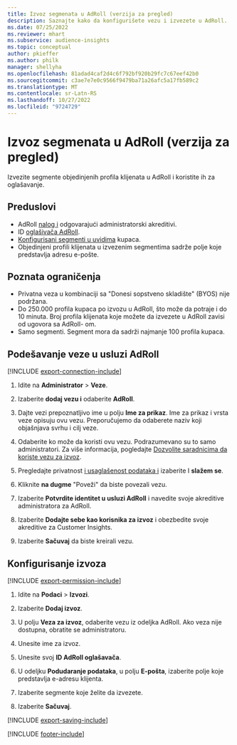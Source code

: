 ```yaml
---
title: Izvoz segmenata u AdRoll (verzija za pregled)
description: Saznajte kako da konfigurišete vezu i izvezete u AdRoll.
ms.date: 07/25/2022
ms.reviewer: mhart
ms.subservice: audience-insights
ms.topic: conceptual
author: pkieffer
ms.author: philk
manager: shellyha
ms.openlocfilehash: 81adad4caf2d4c6f792bf920b29fc7c67eef42b0
ms.sourcegitcommit: c3ae7e7e0c9566f9479ba71a26afc5a17fb589c2
ms.translationtype: MT
ms.contentlocale: sr-Latn-RS
ms.lasthandoff: 10/27/2022
ms.locfileid: "9724729"
---
```

# <a name="export-segments-to-adroll-preview"></a>Izvoz segmenata u AdRoll (verzija za pregled)

Izvezite segmente objedinjenih profila klijenata u AdRoll i koristite ih za oglašavanje.

## <a name="prerequisites"></a>Preduslovi

- AdRoll [nalog i](https://www.adroll.com/) odgovarajući administratorski akreditivi.
- ID [oglašivača AdRoll](https://help.adroll.com/hc/articles/212011838-Advertiser-Profiles).
- [Konfigurisani segmenti u uvidima](segments.md) kupaca.
- Objedinjeni profili klijenata u izvezenim segmentima sadrže polje koje predstavlja adresu e-pošte.

## <a name="known-limitations"></a>Poznata ograničenja

- Privatna veza u kombinaciji sa "Donesi sopstveno skladište" (BYOS) nije podržana.
- Do 250.000 profila kupaca po izvozu u AdRoll, što može da potraje i do 10 minuta. Broj profila klijenata koje možete da izvezete u AdRoll zavisi od ugovora sa AdRoll- om.
- Samo segmenti. Segment mora da sadrži najmanje 100 profila kupaca.

## <a name="set-up-connection-to-adroll"></a>Podešavanje veze u usluzi AdRoll

[!INCLUDE [export-connection-include](includes/export-connection-admn.md)]

1. Idite na **Administrator** > **Veze**.

1. Izaberite **dodaj vezu i** odaberite **AdRoll**.

1. Dajte vezi prepoznatljivo ime u polju **Ime za prikaz**. Ime za prikaz i vrsta veze opisuju ovu vezu. Preporučujemo da odaberete naziv koji objašnjava svrhu i cilj veze.

1. Odaberite ko može da koristi ovu vezu. Podrazumevano su to samo administratori. Za više informacija, pogledajte [Dozvolite saradnicima da koriste vezu za izvoz](connections.md#allow-contributors-to-use-a-connection-for-exports).

1. Pregledajte privatnost [i usaglašenost podataka i](connections.md#data-privacy-and-compliance) izaberite I **slažem se**.

1. Kliknite **na dugme** "Poveži" da biste povezali vezu.

1. Izaberite **Potvrdite identitet u usluzi AdRoll** i navedite svoje akreditive administratora za AdRoll.

1. Izaberite **Dodajte sebe kao korisnika za izvoz** i obezbedite svoje akreditive za Customer Insights.

1. Izaberite **Sačuvaj** da biste kreirali vezu.

## <a name="configure-an-export"></a>Konfigurisanje izvoza

[!INCLUDE [export-permission-include](includes/export-permission.md)]

1. Idite na **Podaci** > **Izvozi**.

1. Izaberite **Dodaj izvoz**.

1. U polju **Veza za izvoz**, odaberite vezu iz odeljka AdRoll. Ako veza nije dostupna, obratite se administratoru.

1. Unesite ime za izvoz.

1. Unesite svoj **ID AdRoll oglašavača**.

1. U odeljku **Podudaranje podataka**, u polju **E-pošta**, izaberite polje koje predstavlja e-adresu klijenta.

1. Izaberite segmente koje želite da izvezete.

1. Izaberite **Sačuvaj**.

[!INCLUDE [export-saving-include](includes/export-saving.md)]

[!INCLUDE [footer-include](includes/footer-banner.md)]
